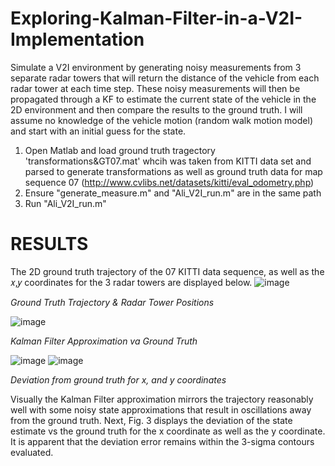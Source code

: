 # Exploring-Kalman-Filter-in-a-V2I-Implementation
Simulate a V2I environment by generating noisy measurements from 3 separate radar towers that will return the distance of the vehicle from each radar tower at each time step. These noisy measurements will then be propagated through a KF to estimate the current state of the vehicle in the 2D environment and then compare the results to the ground truth. I will assume no knowledge of the vehicle motion (random walk motion model) and start with an initial guess for the state.

1. Open Matlab and load ground truth tragectory 'transformations&GT07.mat' whcih was taken from KITTI data set and parsed to generate transformations as well as ground truth data for map sequence 07 (http://www.cvlibs.net/datasets/kitti/eval_odometry.php)
2. Ensure "generate_measure.m" and "Ali_V2I_run.m" are in the same path 
3. Run "Ali_V2I_run.m"

# RESULTS

The 2D ground truth trajectory of the 07 KITTI data sequence, as well as the 𝑥,𝑦 coordinates for the 3 radar towers are displayed below.
![image](https://user-images.githubusercontent.com/49213550/161667956-ac279c37-42a0-4acb-a55e-43181921276f.png)

*Ground Truth Trajectory & Radar Tower Positions*

![image](https://user-images.githubusercontent.com/49213550/161668156-de02fffc-6a24-4a24-9f18-28233cb74e0f.png)

*Kalman Filter Approximation va Ground Truth*

![image](https://user-images.githubusercontent.com/49213550/161668218-a9bacbd9-468e-4212-8c21-856846ac0f45.png)
![image](https://user-images.githubusercontent.com/49213550/161668258-69f59f73-2ed3-4958-9ecd-91d08e55deef.png)

*Deviation from ground truth for x, and y coordinates*

Visually the Kalman Filter approximation mirrors the trajectory reasonably well with some noisy state approximations that result in oscillations away from the ground truth.
Next, Fig. 3 displays the deviation of the state estimate vs the ground truth for the x coordinate as well as the y coordinate. It is apparent that the deviation error remains within the 3-sigma contours evaluated.



